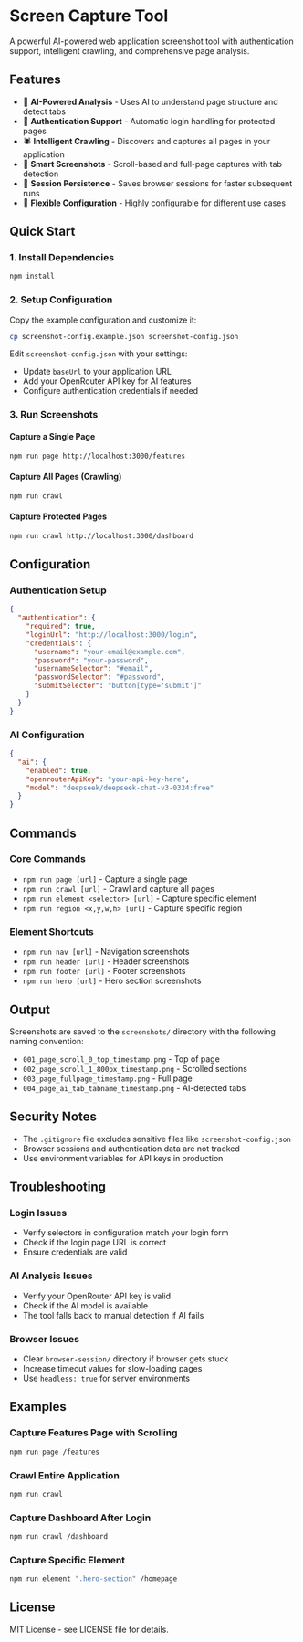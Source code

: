 # Screen Capture Tool

A powerful AI-powered web application screenshot tool with authentication support, intelligent crawling, and comprehensive page analysis.

## Features

- 🧠 **AI-Powered Analysis** - Uses AI to understand page structure and detect tabs
- 🔐 **Authentication Support** - Automatic login handling for protected pages
- 🕷️ **Intelligent Crawling** - Discovers and captures all pages in your application
- 📸 **Smart Screenshots** - Scroll-based and full-page captures with tab detection
- 💾 **Session Persistence** - Saves browser sessions for faster subsequent runs
- 🎯 **Flexible Configuration** - Highly configurable for different use cases

## Quick Start

### 1. Install Dependencies
```bash
npm install
```

### 2. Setup Configuration
Copy the example configuration and customize it:
```bash
cp screenshot-config.example.json screenshot-config.json
```

Edit `screenshot-config.json` with your settings:
- Update `baseUrl` to your application URL
- Add your OpenRouter API key for AI features
- Configure authentication credentials if needed

### 3. Run Screenshots

#### Capture a Single Page
```bash
npm run page http://localhost:3000/features
```

#### Capture All Pages (Crawling)
```bash
npm run crawl
```

#### Capture Protected Pages
```bash
npm run crawl http://localhost:3000/dashboard
```

## Configuration

### Authentication Setup
```json
{
  "authentication": {
    "required": true,
    "loginUrl": "http://localhost:3000/login",
    "credentials": {
      "username": "your-email@example.com",
      "password": "your-password",
      "usernameSelector": "#email",
      "passwordSelector": "#password",
      "submitSelector": "button[type='submit']"
    }
  }
}
```

### AI Configuration
```json
{
  "ai": {
    "enabled": true,
    "openrouterApiKey": "your-api-key-here",
    "model": "deepseek/deepseek-chat-v3-0324:free"
  }
}
```

## Commands

### Core Commands
- `npm run page [url]` - Capture a single page
- `npm run crawl [url]` - Crawl and capture all pages
- `npm run element <selector> [url]` - Capture specific element
- `npm run region <x,y,w,h> [url]` - Capture specific region

### Element Shortcuts
- `npm run nav [url]` - Navigation screenshots
- `npm run header [url]` - Header screenshots
- `npm run footer [url]` - Footer screenshots
- `npm run hero [url]` - Hero section screenshots

## Output

Screenshots are saved to the `screenshots/` directory with the following naming convention:
- `001_page_scroll_0_top_timestamp.png` - Top of page
- `002_page_scroll_1_800px_timestamp.png` - Scrolled sections
- `003_page_fullpage_timestamp.png` - Full page
- `004_page_ai_tab_tabname_timestamp.png` - AI-detected tabs

## Security Notes

- The `.gitignore` file excludes sensitive files like `screenshot-config.json`
- Browser sessions and authentication data are not tracked
- Use environment variables for API keys in production

## Troubleshooting

### Login Issues
- Verify selectors in configuration match your login form
- Check if the login page URL is correct
- Ensure credentials are valid

### AI Analysis Issues
- Verify your OpenRouter API key is valid
- Check if the AI model is available
- The tool falls back to manual detection if AI fails

### Browser Issues
- Clear `browser-session/` directory if browser gets stuck
- Increase timeout values for slow-loading pages
- Use `headless: true` for server environments

## Examples

### Capture Features Page with Scrolling
```bash
npm run page /features
```

### Crawl Entire Application
```bash
npm run crawl
```

### Capture Dashboard After Login
```bash
npm run crawl /dashboard
```

### Capture Specific Element
```bash
npm run element ".hero-section" /homepage
```

## License

MIT License - see LICENSE file for details. 
